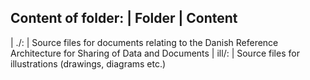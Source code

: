 Content of folder:
| Folder | Content
------------------------------
| ./:   | Source files for documents relating to the Danish Reference Architecture for Sharing of Data and Documents
| ill/: | Source files for illustrations (drawings, diagrams etc.)
